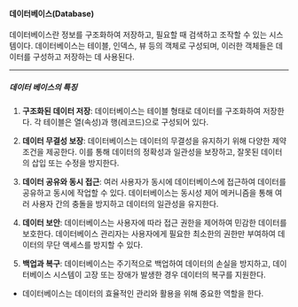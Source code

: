 #### 데이터베이스(Database)
데이터베이스란 정보를 구조화하여 저장하고, 필요할 때 검색하고 조작할 수 있는 시스템이다. 
데이터베이스는 테이블, 인덱스, 뷰 등의 객체로 구성되며, 이러한 객체들은 데이터를 구성하고 저장하는 데 사용된다. 

---
##### 데이터 베이스의 특징

1. **구조화된 데이터 저장**: 데이터베이스는 테이블 형태로 데이터를 구조화하여 저장한다. 각 테이블은 열(속성)과 행(레코드)으로 구성되어 있다.
    
2. **데이터 무결성 보장**: 데이터베이스는 데이터의 무결성을 유지하기 위해 다양한 제약 조건을 제공한다. 이를 통해 데이터의 정확성과 일관성을 보장하고, 잘못된 데이터의 삽입 또는 수정을 방지한다.
    
3. **데이터 공유와 동시 접근**: 여러 사용자가 동시에 데이터베이스에 접근하여 데이터를 공유하고 동시에 작업할 수 있다. 데이터베이스는 동시성 제어 메커니즘을 통해 여러 사용자 간의 충돌을 방지하고 데이터의 일관성을 유지한다.
    
4. **데이터 보안**: 데이터베이스는 사용자에 따라 접근 권한을 제어하여 민감한 데이터를 보호한다. 데이터베이스 관리자는 사용자에게 필요한 최소한의 권한만 부여하여 데이터의 무단 액세스를 방지할 수 있다.
    
5. **백업과 복구**: 데이터베이스는 주기적으로 백업하여 데이터의 손실을 방지하고, 데이터베이스 시스템이 고장 또는 장애가 발생한 경우 데이터의 복구를 지원한다.

- 데이터베이스는 데이터의 효율적인 관리와 활용을 위해 중요한 역할을 한다.